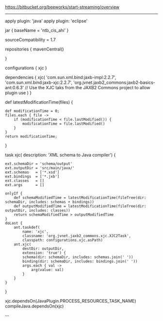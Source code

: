 https://bitbucket.org/beeworks/start-streaming/overview

---


apply plugin: 'java'
apply plugin: 'eclipse'

jar {
	baseName = 'ntb_cis_ahi'
}

sourceCompatibility = 1.7

repositories {
	mavenCentral()
	
}

configurations {
	xjc
}

dependencies {
	xjc(
		'com.sun.xml.bind:jaxb-impl:2.2.7',
		'com.sun.xml.bind:jaxb-xjc:2.2.7',
		'org.jvnet.jaxb2_commons:jaxb2-basics-ant:0.6.3' // Use the XJC taks from the JAXB2 Commons project to allow plugin use
	)
}

def latestModificationTime(files) {

	def modificationTime = 0;
	files.each { file ->
		if (modificationTime < file.lastModified()) {
			modificationTime = file.lastModified()
		}
	}
	return modificationTime;
}


task xjc(
	description: 'XML schema to Java compiler') {

	ext.schemaDir = 'schema/output'
	ext.outputDir = 'src/main/java/'
	ext.schemas   = ['*.xsd']
	ext.bindings  = ['*.jxb']
	ext.classes   = []
	ext.args      = []

	onlyIf {
		def schemaModifiedTime = latestModificationTime(fileTree(dir: schemaDir, includes: schemas + bindings))
		def outputModifiedTime = latestModificationTime(fileTree(dir: outputDir, includes: classes))
		return schemaModifiedTime > outputModifiedTime
	}
	doLast {
		ant.taskdef(
			name: 'xjc',
			classname: 'org.jvnet.jaxb2_commons.xjc.XJC2Task',
			classpath: configurations.xjc.asPath)
		ant.xjc(
			destDir: outputDir,
			extension: 'true') {
			schema(dir: schemaDir, includes: schemas.join(' '))
			binding(dir: schemaDir, includes: bindings.join(' '))
			args.each { val ->
				arg(value: val)
			}
		}
	}
}

xjc.dependsOn(JavaPlugin.PROCESS_RESOURCES_TASK_NAME)
compileJava.dependsOn(xjc)

--
